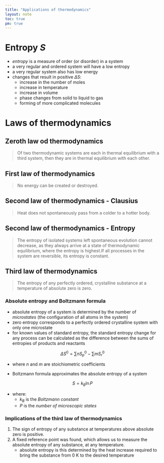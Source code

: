```yaml
---
title: "Applications of thermodynamics"
layout: note
toc: true
pm: true
---
```

# Entropy $S$
- _entropy_ is a measure of order (or disorder) in a system
- a very regular and ordered system will have a low entropy
- a very regular system also has low energy
- changes that result in positive $\Delta{S}$:
    - increase in the number of moles
    - increase in temperature
    - increase in volume
    - phase changes from solid to liquid to gas
    - forming of more complicated molecules
# Laws of thermodynamics
## Zeroth law od thermodynamics
> Of two thermodynamic systems are each in thermal equilibrium with a third system, then they are in thermal equilibrium with each other.
## First law of thermodynamics
> No energy can be created or destroyed.
## Second law of thermodynamics - Clausius
> Heat does not spontaneously pass from a colder to a hotter body.
## Second law of thermodynamics - Entropy
> The entropy of isolated systems left spontaneous evolution cannot decrease, as they always arrive at a state of thermodynamic equilibrium, where the entropy is highest.If all processes in the system are reversible, its entropy is constant.
## Third law of thermodynamics
> The entropy of any perfectly ordered, crystalline substance at a temperature of absolute zero is zero.
### Absolute entropy and Boltzmann formula
- absolute entropy of a system is determined by the number of _microstates_ (the configuration of all atoms in the system)
- zero entropy corresponds to a perfectly ordered crystalline system with only one microstate
- for known values of standard entropy, the standard entropy change for any process can be calculated as the difference between the sums of entropies of products and reactants

$$\Delta{S^0} = \sum{nS^0_p} - \sum{mS^0_r}$$

- where $n$ and $m$ are stoichiometric coefficients

- Boltzmann formula approximates the absolute entropy of a system

$$S=k_B\ln{P}$$

- where:
    - $k_B$ is the _Boltzmann constant_
    - $P$ is the _number of microscopic states_
### Implications of the third law of thermodynamics
1. The sign of entropy of any substance at temperatures above absolute zero is positive.
2. A fixed reference point was found, which allows us to measure the absolute entropy of any substance, at any temperature.
    - absolute entropy is this determined by the heat increase required to bring the substance from 0 K to the desired temperature
